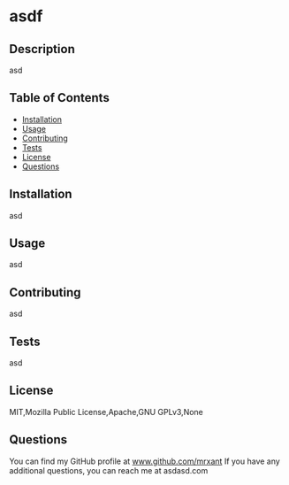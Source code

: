 # asdf

  ## Description
  asd

  ## Table of Contents
  - [Installation](#installation)
  - [Usage](#usage)
  - [Contributing](#contributing)
  - [Tests](#tests)
  - [License](#license)
  - [Questions](#questions)

  ## Installation
  asd

  ## Usage 
  asd

  ## Contributing
  asd

  ## Tests
  asd

  ## License
  MIT,Mozilla Public License,Apache,GNU GPLv3,None

  ## Questions
  You can find my GitHub profile at www.github.com/mrxant
  If you have any additional questions, you can reach me at asdasd.com
